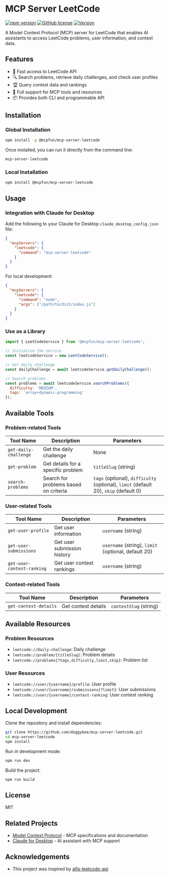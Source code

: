 # MCP Server LeetCode

[![npm version](https://img.shields.io/npm/v/@mcpfun/mcp-server-leetcode.svg)](https://www.npmjs.com/package/@mcpfun/mcp-server-leetcode)
[![GitHub license](https://img.shields.io/github/license/doggybee/mcp-server-leetcode.svg)](https://github.com/doggybee/mcp-server-leetcode/blob/main/LICENSE)
[![Version](https://img.shields.io/badge/version-1.0.0-blue.svg)](https://github.com/doggybee/mcp-server-leetcode/releases)

A Model Context Protocol (MCP) server for LeetCode that enables AI assistants to access LeetCode problems, user information, and contest data.

## Features

- 🚀 Fast access to LeetCode API
- 🔍 Search problems, retrieve daily challenges, and check user profiles
- 🏆 Query contest data and rankings
- 🧩 Full support for MCP tools and resources
- 📦 Provides both CLI and programmable API

## Installation

### Global Installation

```bash
npm install -g @mcpfun/mcp-server-leetcode
```

Once installed, you can run it directly from the command line:

```bash
mcp-server-leetcode
```

### Local Installation

```bash
npm install @mcpfun/mcp-server-leetcode
```

## Usage

### Integration with Claude for Desktop

Add the following to your Claude for Desktop `claude_desktop_config.json` file:

```json
{
  "mcpServers": {
    "leetcode": {
      "command": "mcp-server-leetcode"
    }
  }
}
```

For local development:

```json
{
  "mcpServers": {
    "leetcode": {
      "command": "node",
      "args": ["/path/to/dist/index.js"]
    }
  }
}
```

### Use as a Library

```javascript
import { LeetCodeService } from '@mcpfun/mcp-server-leetcode';

// Initialize the service
const leetcodeService = new LeetCodeService();

// Get daily challenge
const dailyChallenge = await leetcodeService.getDailyChallenge();

// Search problems
const problems = await leetcodeService.searchProblems({
  difficulty: 'MEDIUM',
  tags: 'array+dynamic-programming'
});
```

## Available Tools

### Problem-related Tools

| Tool Name | Description | Parameters |
|--------|------|------|
| `get-daily-challenge` | Get the daily challenge | None |
| `get-problem` | Get details for a specific problem | `titleSlug` (string) |
| `search-problems` | Search for problems based on criteria | `tags` (optional), `difficulty` (optional), `limit` (default 20), `skip` (default 0) |

### User-related Tools

| Tool Name | Description | Parameters |
|--------|------|------|
| `get-user-profile` | Get user information | `username` (string) |
| `get-user-submissions` | Get user submission history | `username` (string), `limit` (optional, default 20) |
| `get-user-contest-ranking` | Get user contest rankings | `username` (string) |

### Contest-related Tools

| Tool Name | Description | Parameters |
|--------|------|------|
| `get-contest-details` | Get contest details | `contestSlug` (string) |

## Available Resources

### Problem Resources

- `leetcode://daily-challenge`: Daily challenge
- `leetcode://problem/{titleSlug}`: Problem details
- `leetcode://problems{?tags,difficulty,limit,skip}`: Problem list

### User Resources

- `leetcode://user/{username}/profile`: User profile
- `leetcode://user/{username}/submissions{?limit}`: User submissions
- `leetcode://user/{username}/contest-ranking`: User contest ranking

## Local Development

Clone the repository and install dependencies:

```bash
git clone https://github.com/doggybee/mcp-server-leetcode.git
cd mcp-server-leetcode
npm install
```

Run in development mode:

```bash
npm run dev
```

Build the project:

```bash
npm run build
```

## License

MIT

## Related Projects

- [Model Context Protocol](https://modelcontextprotocol.io) - MCP specifications and documentation
- [Claude for Desktop](https://claude.ai/download) - AI assistant with MCP support

## Acknowledgements

- This project was inspired by [alfa-leetcode-api](https://github.com/alfaarghya/alfa-leetcode-api)
